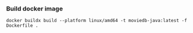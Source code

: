 
### Build docker image
`docker buildx build --platform linux/amd64 -t moviedb-java:latest -f Dockerfile .`



